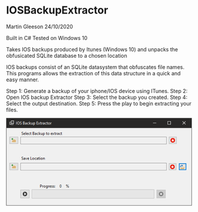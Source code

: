 # IOSBackupExtractor

Martin Gleeson 24/10/2020

Built in C#
Tested on Windows 10

Takes IOS backups produced by Itunes (Windows 10) and unpacks the obfusicated SQLite database to a chosen location

IOS backups consist of an SQLite datasystem that obfuscates file names. This programs allows the extraction of this data structure in a quick and easy manner.

Step 1:
	Generate a backup of your iphone/IOS device using ITunes.
Step 2:
	Open IOS backup Extractor
Step 3:
	Select the backup you created.
Step 4:
	Select the output destination.
Step 5:
	Press the play to begin extracting your files.


![alt text](https://github.com/0nilinkz/IOSBackupExtractor/blob/master/IOSBackupExtractor/Images/IOSBackupExtractor.PNG)


